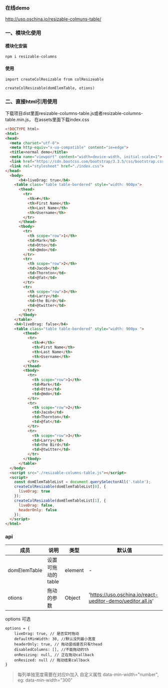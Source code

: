 ### 在线demo
http://uso.oschina.io/resizable-colmuns-table/

### 一、模块化使用
#### 模块化安装
```
npm i resizable-columns
```

#### 使用
```
import createColResizable from colResizeable

createColResizable(domElemTable, otions)
```

### 二、直接html引用使用

下载项目dist里面resizable-columns-table.js或者resizable-columns-table.min.js， 在assets里面下载index.css
```html
<!DOCTYPE html>
<html>
<head>
  <meta charset="utf-8">
  <meta http-equiv="x-ua-compatible" content="ie=edge">
  <title>normal demo</title>
  <meta name="viewport" content="width=device-width, initial-scale=1">
  <link href="https://cdn.bootcss.com/bootstrap/3.3.5/css/bootstrap.css" rel="stylesheet">
  <link rel="stylesheet" href="./index.css">
</head>
  <body>
      <h4>liveDrag: true</h4>
    <table class="table table-bordered" style="width: 900px">
      <thead>
        <tr>
          <th>#</th>
          <th>First Name</th>
          <th>Last Name</th>
          <th>Username</th>
        </tr>
      </thead>
      <tbody>
        <tr>
          <th scope="row">1</th>
          <td>Mark</td>
          <td>Otto</td>
          <td>@mdo</td>
        </tr>
        <tr>
          <th scope="row">2</th>
          <td>Jacob</td>
          <td>Thornton</td>
          <td>@fat</td>
        </tr>
        <tr>
          <th scope="row">3</th>
          <td>Larry</td>
          <td>the Bird</td>
          <td>@twitter</td>
        </tr>
      </tbody>
    </table>
    <h4>liveDrag: false</h4>
    <table class="table table-bordered" style="width: 900px ">
        <thead>
          <tr>
            <th>#</th>
            <th>First Name</th>
            <th>Last Name</th>
            <th>Username</th>
          </tr>
        </thead>
        <tbody>
          <tr>
            <th scope="row">1</th>
            <td>Mark</td>
            <td>Otto</td>
            <td>@mdo</td>
          </tr>
          <tr>
            <th scope="row">2</th>
            <td>Jacob</td>
            <td>Thornton</td>
            <td>@fat</td>
          </tr>
          <tr>
            <th scope="row">3</th>
            <td>Larry</td>
            <td>the Bird</td>
            <td>@twitter</td>
          </tr>
        </tbody>
      </table>
  </body>
  <script src="./resizable-columns-table.js"></script>
  <script>
    const domElemTableList = document.querySelectorAll('.table');
    createColResizable(domElemTableList[0], {
      liveDrag: true
    });
    createColResizable(domElemTableList[1], {
      liveDrag: false,
      headerOnly: false
    });
  </script>
</html>

```


### api

| 成员 | 说明 | 类型 | 默认值 |
| --- | --- | --- | --- |
| domElemTable | 设置可拖动的table | element | - |
| otions | 拖动的参数 | Object | 'https://uso.oschina.io/react-ueditor-demo/ueditor.all.js' |

options 可选

```
options = {
    liveDrag: true, // 是否实时拖动
    defaultMinWidth: 30, //默认没列最小宽度
    headerOnly: true, // 拖动竖线是否只有thead
    disabledColumns: [], //不能拖动的th
    onResizing: null, // 正在拖动callback
    onResized: null // 拖动结束callback
}
```
> 每列单独宽度需要在对应th加入 自定义属性 data-min-width="number", eg:  data-min-width="300"
